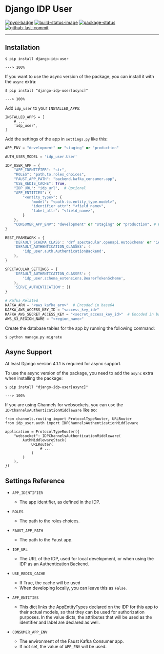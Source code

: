 # Django IDP User

[![pypi-badge]][pypi]
[![build-status-image]][build-status]
[![package-status]][repo]
[![github-last-commit]][repo]

---


## Installation

<div class="termy">

```console
$ pip install django-idp-user

---> 100%
```

</div>

If you want to use the async version of the package, you can install it with the `async` extra:

<div class="termy">

```console
$ pip install "django-idp-user[async]"

---> 100%
```

</div>

Add `idp_user` to your `INSTALLED_APPS`:
```python3
INSTALLED_APPS = [
    # ...
    'idp_user',
]
```

Add the settings of the app in `settings.py` like this:
```python
APP_ENV = "development" or "staging" or "production"

AUTH_USER_MODEL = 'idp_user.User'

IDP_USER_APP = {
    "APP_IDENTIFIER": "str",
    "ROLES": "path.to.roles_choices",
    "FAUST_APP_PATH": "backend.kafka_consumer.app",
    "USE_REDIS_CACHE": True,
    "IDP_URL": "idp_url",  # Optional
    "APP_ENTITIES": {
        "<entity_type>": {
            "model": "<path.to.entity_type.model>",
            "identifier_attr": "<field_name>",
            "label_attr": "<field_name>",
        }
    },
    "CONSUMER_APP_ENV": "development" or "staging" or "production", # Optional
}

REST_FRAMEWORK = {
    'DEFAULT_SCHEMA_CLASS': 'drf_spectacular.openapi.AutoSchema' or 'idp_user.schema_extensions.AutoSchemaWithRole',
    'DEFAULT_AUTHENTICATION_CLASSES': (
        'idp_user.auth.AuthenticationBackend',
    ),
}

SPECTACULAR_SETTINGS = {
    'DEFAULT_AUTHENTICATION_CLASSES': (
        'idp_user.schema_extensions.BearerTokenScheme',
    ),
    'SERVE_AUTHENTICATION': ()
}

# Kafka Related
KAFKA_ARN = "<aws_kafka_arn>"  # Encoded in base64
KAFKA_AWS_ACCESS_KEY_ID = "<access_key_id>"
KAFKA_AWS_SECRET_ACCESS_KEY = "<secret_access_key_id>"  # Encoded in base64
AWS_S3_REGION_NAME = "<region_name>"
```

Create the database tables for the app by running the following command:

<div class="termy">

```console
$ python manage.py migrate
```

</div>

## Async Support

At least Django version 4.1.1 is required for async support.

To use the async version of the package, you need to add the `async` extra when installing the package:

<div class="termy">

```console
$ pip install "django-idp-user[async]"

---> 100%
```

</div>


If you are using Channels for websockets, you can use the `IDPChannelsAuthenticationMiddleware` like so:
```python3
from channels.routing import ProtocolTypeRouter, URLRouter
from idp_user.auth import IDPChannelsAuthenticationMiddleware

application = ProtocolTypeRouter({
    "websocket": IDPChannelsAuthenticationMiddleware(
        AuthMiddlewareStack(
            URLRouter(
                # ...
            )
        )
    ),
})
```


## Settings Reference

* ``APP_IDENTIFIER``

  * The app identifier, as defined in the IDP.


* ``ROLES``


  * The path to the roles choices.


* ``FAUST_APP_PATH``


  * The path to the Faust app.


* ``IDP_URL``


  * The URL of the IDP, used for local development, or when using the IDP as an Authentication Backend.


* ``USE_REDIS_CACHE``


  * If True, the cache will be used
  * When developing locally, you can leave this as ``False``.


* ``APP_ENTITIES``


  * This dict links the AppEntityTypes declared on the IDP for this app to their actual models,
    so that they can be used for authorization purposes. In the value dicts, the attributes that will be
    used as the identifier and label are declared as well.


* ``CONSUMER_APP_ENV``

  * The environment of the Faust Kafka Consumer app.
  * If not set, the value of ``APP_ENV`` will be used.


[repo]: https://github.com/godd0t/django-drf-async
[package-status]: https://img.shields.io/badge/package--status-production-green
[pypi]: https://pypi.org/project/django-idp-user/
[pypi-badge]: https://img.shields.io/badge/version-2.1.37-blue
[github-last-commit]: https://img.shields.io/github/last-commit/godd0t/django-idp-user
[build-status-image]: https://github.com/godd0t/django-idp-user/actions/workflows/workflow.yml/badge.svg
[build-status]: https://github.com/godd0t/django-idp-user/actions/workflows/workflow.yml